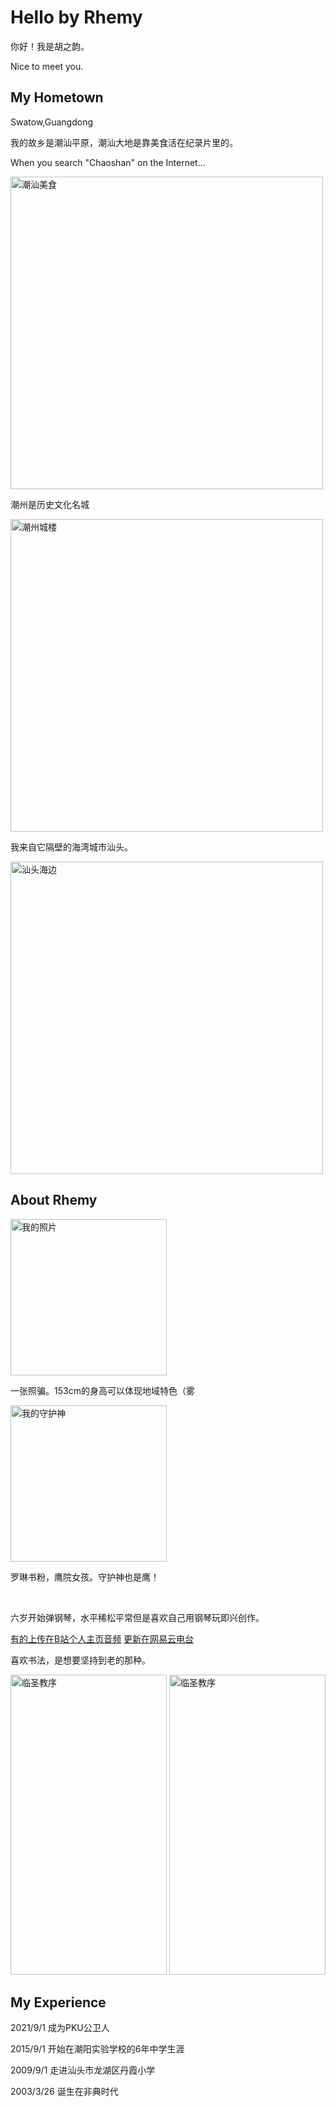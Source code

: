 <html lang="zh-cn">
<head>
 <meta charset="UTF-8">
 <title>Hello by Rhemy</title>
  <script defer src="https://use.fontawesome.com/releases/v5.0.10/js/all.js" integrity="sha384-slN8GvtUJGnv6ca26v8EzVaR9DC58QEwsIk9q1QXdCU8Yu8ck/tL/5szYlBbqmS+" crossorigin="anonymous"></script>
<link href='https://fonts.googleapis.com/css?family=Josefin+Sans:300' rel='stylesheet' type='text/css'>
  <script src="http://html5shiv.googlecode.com/svn/trunk/html5.js"></script>

  <script type="text/javascript">window.PUSH_GLOBAL = {geo_ip_country: 'CN' };</script>
<!-- Google Tag Manager for WordPress by gtm4wp.com -->
<script data-cfasync="false" data-pagespeed-no-defer type="text/javascript">//<![CDATA[
var gtm4wp_datalayer_name = "dataLayer";
var dataLayer = dataLayer || [];
//]]>
</script>
  </head>
  <h1>Hello by Rhemy</h1>
  <p>你好！我是胡之韵。</p>
<p>Nice to meet you.</p>
 
 <h2>My Hometown</h2>
 <p>Swatow,Guangdong</p>
  <p>我的故乡是潮汕平原，潮汕大地是靠美食活在纪录片里的。</p>
 <p>When you search "Chaoshan" on the Internet...</p>
 <img src="https://i.imgur.com/aOgu1A4.png" alt="潮汕美食" width="500">
 <p>潮州是历史文化名城</p>
 <img src="https://idle-moment.com/wp-content/uploads/2018/10/GR015216-1.jpg" alt="潮州城楼" width="500">
 <p>我来自它隔壁的海湾城市汕头。</p>
 <img src="https://img.phb123.com/uploads/allimg/170804/19-1FP41KI5527.jpg" alt="汕头海边" width="500">
 
 <h2>About Rhemy</h2>

 <img src="https://i.imgur.com/B37x8CG.jpeg" alt="我的照片" width="250">
  <p>一张照骗。153cm的身高可以体现地域特色（雾</p>

 <img src="https://i.imgur.com/pqK5G8L.png" alt="我的守护神" width="250">
  <p>罗琳书粉，鹰院女孩。守护神也是鹰！</p>
 <br>
 <p>六岁开始弹钢琴，水平稀松平常但是喜欢自己用钢琴玩即兴创作。</p>
<a href="https://space.bilibili.com/228364449/audio" target="_blank">有的上传在B站个人主页音频</a>
<a href="https://music.163.com/#/djradio?id=794846770" target="_blank">更新在网易云电台</a>
<br>
 <p>喜欢书法，是想要坚持到老的那种。</p>
 <img src="https://i.imgur.com/ijdmKOP.jpg" alt="临圣教序" width="250" height="480">
 <img src="https://i.imgur.com/qIjUJPs.jpg" alt="临圣教序" width="250" height="480">

 <h2>My Experience</h2>
 <p>2021/9/1 成为PKU公卫人</p>
 <p>2015/9/1 开始在潮阳实验学校的6年中学生涯</p>
 <p>2009/9/1 走进汕头市龙湖区丹霞小学</p>
 <p>2003/3/26 诞生在非典时代</p>
